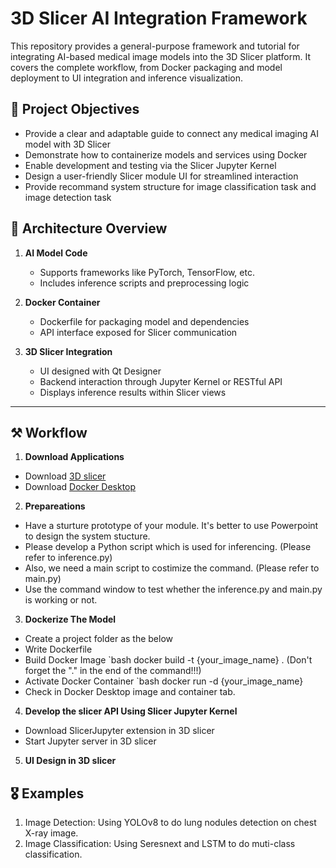# 3D Slicer AI Integration Framework

This repository provides a general-purpose framework and tutorial for integrating AI-based medical image models into the 3D Slicer platform. It covers the complete workflow, from Docker packaging and model deployment to UI integration and inference visualization.


## 🎯 Project Objectives

- Provide a clear and adaptable guide to connect any medical imaging AI model with 3D Slicer
- Demonstrate how to containerize models and services using Docker
- Enable development and testing via the Slicer Jupyter Kernel
- Design a user-friendly Slicer module UI for streamlined interaction
- Provide recommand system structure for image classification task and image detection task

## 📌 Architecture Overview

1. **AI Model Code**
   - Supports frameworks like PyTorch, TensorFlow, etc.
   - Includes inference scripts and preprocessing logic

2. **Docker Container**
   - Dockerfile for packaging model and dependencies
   - API interface exposed for Slicer communication

3. **3D Slicer Integration**
   - UI designed with Qt Designer
   - Backend interaction through Jupyter Kernel or RESTful API
   - Displays inference results within Slicer views

---

## ⚒️ Workflow
1. **Download Applications**
  - Download [3D slicer](https://download.slicer.org/)
  - Download [Docker Desktop](https://www.docker.com/products/docker-desktop/)

2. **Prepareations**
  -  Have a sturture prototype of your module. It's better to use Powerpoint to design the system stucture.
  -  Please develop a Python script which is used for inferencing. (Please refer to inference.py)
  -  Also, we need a main script to costimize the command. (Please refer to main.py)
  -  Use the command window to test whether the inference.py and main.py is working or not.

3. **Dockerize The Model**
  - Create a project folder as the below
  - Write Dockerfile
  - Build Docker Image `bash docker build -t {your_image_name} . (Don't forget the "." in the end of the command!!!)
  - Activate Docker Container `bash docker run -d {your_image_name}
  - Check in Docker Desktop image and container tab.

4. **Develop the slicer API Using Slicer Jupyter Kernel**
  - Download SlicerJupyter extension in 3D slicer
  - Start Jupyter server in 3D slicer

5. **UI Design in 3D slicer**


## 🎖️ Examples
1. Image Detection: Using YOLOv8 to do lung nodules detection on chest X-ray image.
2. Image Classification: Using Seresnext and LSTM to do muti-class classification.


